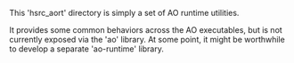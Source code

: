 
This 'hsrc_aort' directory is simply a set of AO runtime utilities.

It provides some common behaviors across the AO executables, but is
not currently exposed via the 'ao' library. At some point, it might
be worthwhile to develop a separate 'ao-runtime' library.

